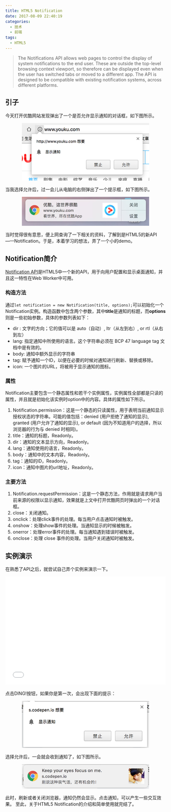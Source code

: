 ```yaml
---
title: HTML5 Notification
date: 2017-08-09 22:40:19
categories:
  - 技术
  - 前端
tags:
  - HTML5
---
```

>The Notifications API allows web pages to control the display of system notifications to the end user. These are outside the top-level browsing context viewport, so therefore can be displayed even when the user has switched tabs or moved to a different app. The API is designed to be compatible with existing notification systems, across different platforms.

<!-- more -->

## 引子

今天打开优酷网站发现弹出了一个是否允许显示通知的对话框，如下图所示。

<div align="center"><img src="/images/youku_notification_permission.png" width="400" alt="优酷请求显示通知" title="优酷请求显示通知"></div>

当我选择允许后，过一会儿从电脑的右侧弹出了一个提示框，如下图所示。

<div align="center"><img src="/images/youku_notification.jpg" width="400" alt="优酷通知" title="优酷通知"></div>

当时觉得很有意思，便上网查询了一下相关的资料，了解到是HTML5的新API——Notification。于是，本着学习的想法，弄了一个小的demo。

## Notification简介

[Notification API](https://developer.mozilla.org/zh-CN/docs/Web/API/notification)是HTML5中一个新的API，用于向用户配置和显示桌面通知，并且这一特性在Web Worker中可用。

### 构造方法

通过`let notification = new Notification(title, options);`可以初始化一个Notification实例。构造函数中包含两个参数，其中**title**是通知的标题，而**options**则是一些初始参数，具体的参数列表如下：
- dir : 文字的方向；它的值可以是 auto（自动）, ltr（从左到右）, or rtl（从右到左）
- lang: 指定通知中所使用的语言。这个字符串必须在 BCP 47 language tag 文档中是有效的。
- body: 通知中额外显示的字符串
- tag: 赋予通知一个ID，以便在必要的时候对通知进行刷新、替换或移除。
- icon: 一个图片的URL，将被用于显示通知的图标。

### 属性

Notification主要包含一个静态属性和若干个实例属性，实例属性全部都是只读的属性，并且就是初始化该实例时option中的内容。具体的属性如下所示。

1. Notification.permission：这是一个静态的只读属性，用于表明当前通知显示授权状态的字符串。可能的值包括：denied (用户拒绝了通知的显示), granted (用户允许了通知的显示), or default (因为不知道用户的选择，所以浏览器的行为与 denied 时相同)。
2. title：通知的标题，Readonly。
3. dir：通知的文本显示方向，Readonly。
4. lang：通知使用的语言，Readonly。
5. body：通知中的文本内容，Readonly。
6. tag：通知的ID，Readonly。
7. icon：通知中图片的url地址，Readonly。

### 主要方法

1. Notification.requestPermission：这是一个静态方法，作用就是请求用户当前来源的权限以显示通知，效果就是上文中打开优酷网页时弹出的一个对话框。
2. close：关闭通知。
3. onclick：处理click事件的处理。每当用户点击通知时被触发。
4. onshow：处理show事件的处理。当通知显示的时候被触发。
5. onerror：处理error事件的处理。每当通知遇到错误时被触发。
6. onclose：处理 close 事件的处理。当用户关闭通知时被触发。

## 实例演示

在熟悉了API之后，就尝试自己弄个实例来演示一下。

<iframe height='340' scrolling='no' title='Notification' src='//codepen.io/Sylvanass/embed/preview/Mvmbax/?height=340&theme-id=light&default-tab=js,result&embed-version=2' frameborder='no' allowtransparency='true' allowfullscreen='true' style='width: 100%;'>See the Pen <a href='https://codepen.io/Sylvanass/pen/Mvmbax/'>Notification</a> by Sylvanass (<a href='https://codepen.io/Sylvanass'>@Sylvanass</a>) on <a href='https://codepen.io'>CodePen</a>.
</iframe>

点击DING!按钮，如果你是第一次，会出现下面的提示：

<div align="center"><img src="/images/notification_permission.png" width="400" alt="请求显示通知" title="请求显示通知"></div>

选择允许后，一会就会收到通知了，如下图所示。

<div align="center"><img src="/images/notification.jpg" width="400" alt="通知" title="通知"></div>

此时，刷新或者关闭浏览器，通知仍然会显示。点击通知，可以产生一些交互效果。
至此，关于HTML5 Notification的介绍和简单使用就完结了。



